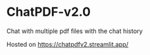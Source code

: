 # ChatPDF-v2.0
Chat with multiple pdf files with the chat history

Hosted on https://chatpdfv2.streamlit.app/
